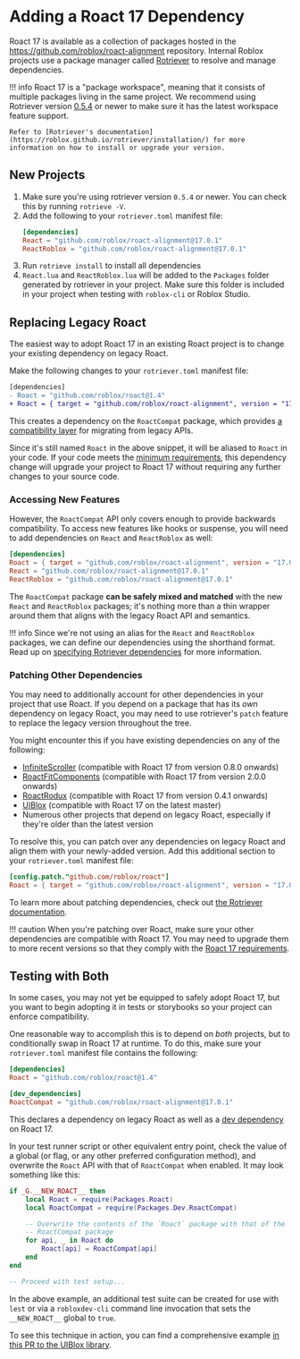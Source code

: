 # Adding a Roact 17 Dependency

Roact 17 is available as a collection of packages hosted in the https://github.com/roblox/roact-alignment repository. Internal Roblox projects use a package manager called [Rotriever](https://github.com/roblox/rotriever) to resolve and manage dependencies.

!!! info
	Roact 17 is a "package workspace", meaning that it consists of multiple packages living in the same project. We recommend using Rotriever version [0.5.4](https://github.com/Roblox/rotriever/releases/tag/v0.5.4) or newer to make sure it has the latest workspace feature support.

	Refer to [Rotriever's documentation](https://roblox.github.io/rotriever/installation/) for more information on how to install or upgrade your version.

## New Projects

1. Make sure you're using rotriever version `0.5.4` or newer. You can check this by running `rotrieve -V`.
2. Add the following to your `rotriever.toml` manifest file:
	```toml
	[dependencies]
	React = "github.com/roblox/roact-alignment@17.0.1"
	ReactRoblox = "github.com/roblox/roact-alignment@17.0.1"
	```
3. Run `rotrieve install` to install all dependencies
4. `React.lua` and `ReactRoblox.lua` will be added to the `Packages` folder generated by rotriever in your project. Make sure this folder is included in your project when testing with `roblox-cli` or Roblox Studio.

## Replacing Legacy Roact

The easiest way to adopt Roact 17 in an existing Roact project is to change your existing dependency on legacy Roact.

Make the following changes to your `rotriever.toml` manifest file:
```diff
[dependencies]
- Roact = "github.com/roblox/roact@1.4"
+ Roact = { target = "github.com/roblox/roact-alignment", version = "17.0.1", package = "RoactCompat" }
```

This creates a dependency on the `RoactCompat` package, which provides [a compatibility layer](../api-reference/roact-compat.md) for migrating from legacy APIs.

Since it's still named `Roact` in the above snippet, it will be aliased to `Roact` in your code. If your code meets the [minimum requirements](minimum-requirements.md), this dependency change will upgrade your project to Roact 17 without requiring any further changes to your source code.

### Accessing New Features

However, the `RoactCompat` API only covers enough to provide backwards compatibility. To access new features like hooks or suspense, you will need to add dependencies on `React` and `ReactRoblox` as well:
```toml
[dependencies]
Roact = { target = "github.com/roblox/roact-alignment", version = "17.0.1", package = "RoactCompat" }
React = "github.com/roblox/roact-alignment@17.0.1"
ReactRoblox = "github.com/roblox/roact-alignment@17.0.1"
```

The `RoactCompat` package **can be safely mixed and matched** with the new `React` and `ReactRoblox` packages; it's nothing more than a thin wrapper around them that aligns with the legacy Roact API and semantics.

!!! info
	Since we're not using an alias for the `React` and `ReactRoblox` packages, we can define our dependencies using the shorthand format. Read up on [specifying Rotriever dependencies](https://roblox.github.io/rotriever/guide/specifying-dependencies/) for more information.

### Patching Other Dependencies

You may need to additionally account for other dependencies in your project that use Roact. If you depend on a package that has its _own_ dependency on legacy Roact, you may need to use rotriever's `patch` feature to replace the legacy version throughout the tree.

You might encounter this if you have existing dependencies on any of the following:

* [InfiniteScroller](https://github.com/Roblox/infinite-scroller) (compatible with Roact 17 from version 0.8.0 onwards)
* [RoactFitComponents](https://github.com/roblox/roact-fit-components) (compatible with Roact 17 from version 2.0.0 onwards)
* [RoactRodux](https://github.com/Roblox/roact-rodux) (compatible with Roact 17 from version 0.4.1 onwards)
* [UIBlox](https://github.com/Roblox/uiblox) (compatible with Roact 17 on the latest master)
* Numerous other projects that depend on legacy Roact, especially if they're older than the latest version

To resolve this, you can patch over any dependencies on legacy Roact and align them with your newly-added version. Add this additional section to your `rotriever.toml` manifest file:
```toml
[config.patch."github.com/roblox/roact"]
Roact = { target = "github.com/roblox/roact-alignment", version = "17.0.1", package = "RoactCompat" }
```

To learn more about patching dependencies, check out [the Rotriever documentation](https://roblox.github.io/rotriever/guide/specifying-dependencies/#patching-dependencies).

!!! caution
	When you're patching over Roact, make sure your other dependencies are compatible with Roact 17. You may need to upgrade them to more recent versions so that they comply with the [Roact 17 requirements](minimum-requirements.md).

## Testing with Both

In some cases, you may not yet be equipped to safely adopt Roact 17, but you want to begin adopting it in tests or storybooks so your project can enforce compatibility.

One reasonable way to accomplish this is to depend on _both_ projects, but to conditionally swap in Roact 17 at runtime. To do this, make sure your `rotriever.toml` manifest file contains the following:
```toml
[dependencies]
Roact = "github.com/roblox/roact@1.4"

[dev_dependencies]
RoactCompat = "github.com/roblox/roact-alignment@17.0.1"
```

This declares a dependency on legacy Roact as well as a [dev dependency](https://roblox.github.io/rotriever/guide/specifying-dependencies/#development-dependencies) on Roact 17.

In your test runner script or other equivalent entry point, check the value of a global (or flag, or any other preferred configuration method), and overwrite the `Roact` API with that of `RoactCompat` when enabled. It may look something like this:

```lua
if _G.__NEW_ROACT__ then
	local Roact = require(Packages.Roact)
	local RoactCompat = require(Packages.Dev.RoactCompat)

	-- Overwrite the contents of the `Roact` package with that of the
	-- RoactCompat package
	for api, _ in Roact do
		Roact[api] = RoactCompat[api]
	end
end

-- Proceed with test setup...
```

In the above example, an additional test suite can be created for use with `lest` or via a `robloxdev-cli` command line invocation that sets the `__NEW_ROACT__` global to `true`.

To see this technique in action, you can find a comprehensive example [in this PR to the UIBlox library](https://github.com/Roblox/uiblox/pull/309).

